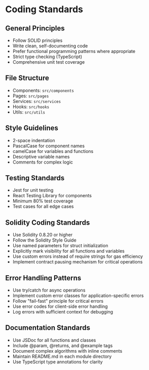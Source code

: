 # Coding Standards

## General Principles

- Follow SOLID principles
- Write clean, self-documenting code
- Prefer functional programming patterns where appropriate
- Strict type checking (TypeScript)
- Comprehensive unit test coverage

## File Structure

- Components: `src/components`
- Pages: `src/pages`
- Services: `src/services`
- Hooks: `src/hooks`
- Utils: `src/utils`

## Style Guidelines

- 2-space indentation
- PascalCase for component names
- camelCase for variables and functions
- Descriptive variable names
- Comments for complex logic

## Testing Standards

- Jest for unit testing
- React Testing Library for components
- Minimum 80% test coverage
- Test cases for all edge cases

## Solidity Coding Standards

- Use Solidity 0.8.20 or higher
- Follow the Solidity Style Guide
- Use named parameters for struct initialization
- Explicitly mark visibility for all functions and variables
- Use custom errors instead of require strings for gas efficiency
- Implement contract pausing mechanism for critical operations

## Error Handling Patterns

- Use try/catch for async operations
- Implement custom error classes for application-specific errors
- Follow "fail-fast" principle for critical errors
- Use error codes for client-side error handling
- Log errors with sufficient context for debugging

## Documentation Standards

- Use JSDoc for all functions and classes
- Include @param, @returns, and @example tags
- Document complex algorithms with inline comments
- Maintain README.md in each module directory
- Use TypeScript type annotations for clarity
